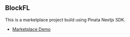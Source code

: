 ## BlockFL

This is a marketplace project build using Pinata Nextjs SDK.

- [Marketplace Demo](https://www.loom.com/share/f467366daec54de78e0d2b6ed881d7c5?sid=508287b4-4ffc-4fff-a2e4-58824544fa0a)
